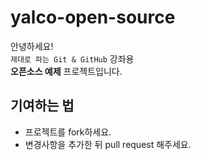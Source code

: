 # yalco-open-source
안녕하세요!  
`제대로 파는 Git & GitHub` 강좌용  
**오픈소스 예제** 프로젝트입니다.

## 기여하는 법
* 프로젝트를 fork하세요.
* 변경사항을 추가한 뒤 pull request 해주세요.
